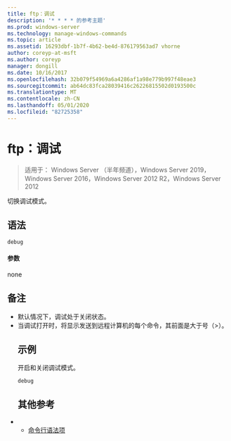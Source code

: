 ```yaml
---
title: ftp：调试
description: '* * * * 的参考主题'
ms.prod: windows-server
ms.technology: manage-windows-commands
ms.topic: article
ms.assetid: 16293dbf-1b7f-4b62-be4d-876179563ad7 vhorne
author: coreyp-at-msft
ms.author: coreyp
manager: dongill
ms.date: 10/16/2017
ms.openlocfilehash: 32b079f54969a6a4286af1a98e779b997f48eae3
ms.sourcegitcommit: ab64dc83fca28039416c26226815502d0193500c
ms.translationtype: MT
ms.contentlocale: zh-CN
ms.lasthandoff: 05/01/2020
ms.locfileid: "82725358"
---
```

# <a name="ftpdebug"></a>ftp：调试

> 适用于： Windows Server （半年频道），Windows Server 2019，Windows Server 2016，Windows Server 2012 R2，Windows Server 2012

切换调试模式。   
## <a name="syntax"></a>语法  
```  
debug  
```  
#### <a name="parameters"></a>参数  
none  
## <a name="remarks"></a>备注  
- 默认情况下，调试处于关闭状态。  
- 当调试打开时，将显示发送到远程计算机的每个命令，其前面是大于号（>）。  
  ## <a name="examples"></a>示例  
  开启和关闭调试模式。  
  ```  
  debug  
  ```  
  ## <a name="additional-references"></a>其他参考  
- - [命令行语法项](command-line-syntax-key.md)  
